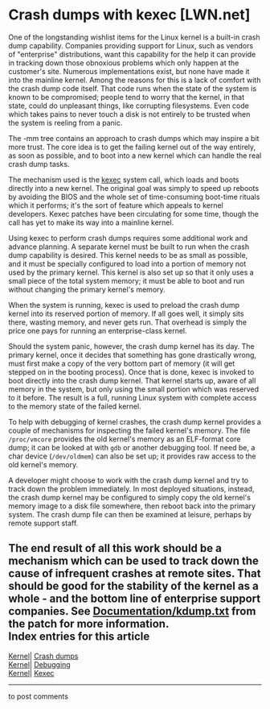 # Crash dumps with kexec [LWN.net]

One of the longstanding wishlist items for the Linux kernel is a built-in crash dump capability. Companies providing support for Linux, such as vendors of "enterprise" distributions, want this capability for the help it can provide in tracking down those obnoxious problems which only happen at the customer's site. Numerous implementations exist, but none have made it into the mainline kernel. Among the reasons for this is a lack of comfort with the crash dump code itself. That code runs when the state of the system is known to be compromised; people tend to worry that the kernel, in that state, could do unpleasant things, like corrupting filesystems. Even code which takes pains to never touch a disk is not entirely to be trusted when the system is reeling from a panic. 

The -mm tree contains an approach to crash dumps which may inspire a bit more trust. The core idea is to get the failing kernel out of the way entirely, as soon as possible, and to boot into a new kernel which can handle the real crash dump tasks. 

The mechanism used is the [kexec](/Articles/15468/) system call, which loads and boots directly into a new kernel. The original goal was simply to speed up reboots by avoiding the BIOS and the whole set of time-consuming boot-time rituals which it performs; it's the sort of feature which appeals to kernel developers. Kexec patches have been circulating for some time, though the call has yet to make its way into a mainline kernel. 

Using kexec to perform crash dumps requires some additional work and advance planning. A separate kernel must be built to run when the crash dump capability is desired. This kernel needs to be as small as possible, and it must be specially configured to load into a portion of memory not used by the primary kernel. This kernel is also set up so that it only uses a small piece of the total system memory; it must be able to boot and run without changing the primary kernel's memory. 

When the system is running, kexec is used to preload the crash dump kernel into its reserved portion of memory. If all goes well, it simply sits there, wasting memory, and never gets run. That overhead is simply the price one pays for running an enterprise-class kernel. 

Should the system panic, however, the crash dump kernel has its day. The primary kernel, once it decides that something has gone drastically wrong, must first make a copy of the very bottom part of memory (it will get stepped on in the booting process). Once that is done, kexec is invoked to boot directly into the crash dump kernel. That kernel starts up, aware of all memory in the system, but only using the small portion which was reserved to it before. The result is a full, running Linux system with complete access to the memory state of the failed kernel. 

To help with debugging of kernel crashes, the crash dump kernel provides a couple of mechanisms for inspecting the failed kernel's memory. The file `/proc/vmcore` provides the old kernel's memory as an ELF-format core dump; it can be looked at with `gdb` or another debugging tool. If need be, a char device (`/dev/oldmem`) can also be set up; it provides raw access to the old kernel's memory. 

A developer might choose to work with the crash dump kernel and try to track down the problem immediately. In most deployed situations, instead, the crash dump kernel may be configured to simply copy the old kernel's memory image to a disk file somewhere, then reboot back into the primary system. The crash dump file can then be examined at leisure, perhaps by remote support staff. 

The end result of all this work should be a mechanism which can be used to track down the cause of infrequent crashes at remote sites. That should be good for the stability of the kernel as a whole - and the bottom line of enterprise support companies. See [Documentation/kdump.txt](/Articles/108596/) from the patch for more information.  
Index entries for this article  
---  
[Kernel](/Kernel/Index)| [Crash dumps](/Kernel/Index#Crash_dumps)  
[Kernel](/Kernel/Index)| [Debugging](/Kernel/Index#Debugging)  
[Kernel](/Kernel/Index)| [Kexec](/Kernel/Index#Kexec)  
  


* * *

to post comments 
